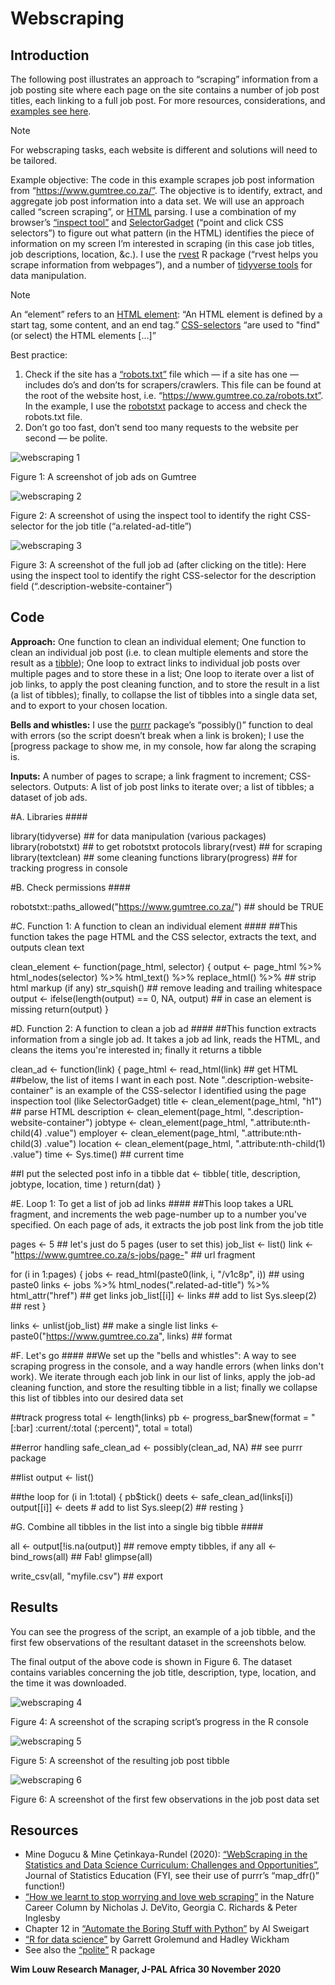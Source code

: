 # Webscraping

## Introduction
The following post illustrates an approach to “scraping” information from a job posting site where each page on the site contains a number of job post titles, each linking to a full job post. For more resources, considerations, and [examples see here](https://wimlouw.com/2020/11/14/webscraping/).

> [!Note] 
> For webscraping tasks, each website is different and solutions will need to be tailored.

Example objective: The code in this example scrapes job post information from “https://www.gumtree.co.za/”. The objective is to identify, extract, and aggregate job post information into a data set. We will use an approach called “screen scraping”, or [HTML](https://www.w3schools.com/html/html_intro.asp) parsing. I use a combination of my browser’s [“inspect tool”](https://developers.google.com/web/tools/chrome-devtools/open) and [SelectorGadget](http://selectorgadget.com/) (“point and click CSS selectors”) to figure out what pattern (in the HTML) identifies the piece of information on my screen I’m interested in scraping (in this case job titles, job descriptions, location, &c.). I use the [rvest](https://github.com/tidyverse/rvest) R package (“rvest helps you scrape information from webpages”), and a number of [tidyverse tools](https://www.tidyverse.org/) for data manipulation.

> [!Note]
>  An “element” refers to an [HTML element](https://www.w3schools.com/html/html_elements.asp): “An HTML element is defined by a start tag, some content, and an end tag.” [CSS-selectors](https://www.w3schools.com/css/css_selectors.asp) “are used to "find" (or select) the HTML elements […]”

Best practice:
1. Check if the site has a [“robots.txt”](https://en.wikipedia.org/wiki/Robots_exclusion_standard) file which — if a site has one — includes do’s and don’ts for scrapers/crawlers. This file can be found at the root of the website host, i.e. “https://www.gumtree.co.za/robots.txt”. In the example, I use the [robotstxt](https://cran.r-project.org/web/packages/robotstxt/vignettes/using_robotstxt.html) package to access and check the robots.txt file.
2. Don’t go too fast, don’t send too many requests to the website per second — be polite.

![webscraping 1](https://github.com/csae-coders-corner/Webscraping/assets/148211163/4c2b6a09-73d5-4d28-a8ee-1c0cc074c82a)

Figure 1: A screenshot of job ads on Gumtree

![webscraping 2](https://github.com/csae-coders-corner/Webscraping/assets/148211163/3b4755bf-eaf4-45a7-8751-ef943c658dde)

Figure 2: A  screenshot of using the inspect tool to identify the right CSS-selector for the job title (“a.related-ad-title”)

![webscraping 3](https://github.com/csae-coders-corner/Webscraping/assets/148211163/544bad7e-5502-4c24-afa5-2b6472caa6cb)

Figure 3: A screenshot of the full job ad (after clicking on the title): Here using the inspect tool to identify the right CSS-selector for the description field (“.description-website-container”)

## Code
**Approach:** One function to clean an individual element; One function to clean an individual job post (i.e. to clean multiple elements and store the result as a [tibble](https://r4ds.had.co.nz/tibbles.html)); One loop to extract links to individual job posts over multiple pages and to store these in a list; One loop to iterate over a list of job links, to apply the post cleaning function, and to store the result in a list (a list of tibbles); finally, to collapse the list of tibbles into a single data set, and to export to your chosen location.

**Bells and whistles:**  I use the [purrr](https://purrr.tidyverse.org/) package’s “possibly()” function to deal with errors (so the script doesn’t break when a link is broken); I use the [progress package to show me, in my console, how far along the scraping is.

**Inputs:** A number of pages to scrape; a link fragment to increment; CSS-selectors. Outputs: A list of job post links to iterate over; a list of tibbles; a dataset of job ads.


#A. Libraries ####

library(tidyverse) ## for data manipulation (various packages)
library(robotstxt) ## to get robotstxt protocols
library(rvest) ## for scraping
library(textclean) ## some cleaning functions
library(progress) ## for tracking progress in console


#B. Check permissions ####

robotstxt::paths_allowed("https://www.gumtree.co.za/") ## should be TRUE


#C. Function 1: A function to clean an individual element ####
##This function takes the page HTML and the CSS selector, extracts the text, and outputs clean text

clean_element <- function(page_html, selector) {
  output <- page_html %>%
    html_nodes(selector) %>%
    html_text() %>%
    replace_html() %>% ## strip html markup (if any)
    str_squish() ## remove leading and trailing whitespace
  output <- ifelse(length(output) == 0, NA, output) ## in case an element is missing
  return(output)
}


#D. Function 2: A function to clean a job ad ####
##This function extracts information from a single job ad. It takes a job ad link, reads the HTML, and cleans the items you're interested in; finally it returns a tibble

clean_ad <- function(link) {
  page_html <- read_html(link) ## get HTML
  ##below, the list of items I want in each post. Note ".description-website-container" is an example of the CSS-selector I identified using the page inspection tool (like SelectorGadget)
  title <- clean_element(page_html, "h1") ## parse HTML
  description <- clean_element(page_html, ".description-website-container")
  jobtype <- clean_element(page_html, ".attribute:nth-child(4) .value")
  employer <- clean_element(page_html, ".attribute:nth-child(3) .value")
  location <- clean_element(page_html, ".attribute:nth-child(1) .value")
  time <- Sys.time() ## current time

  ##I put the selected post info in a tibble
  dat <-
    tibble(
      title,
      description,
      jobtype,
      location,
      time
    )
  return(dat)
}


#E. Loop 1: To get a list of job ad links ####
##This loop takes a URL fragment, and increments the web page-number up to a number you've specified. On each page of ads, it extracts the job post link from the job title

pages <- 5 ## let's just do 5 pages (user to set this)
job_list <- list()
link <- "https://www.gumtree.co.za/s-jobs/page-" ## url fragment

for (i in 1:pages) {
  jobs <-
    read_html(paste0(link, i, "/v1c8p", i)) ## using paste0
  links <-
    jobs %>%
    html_nodes(".related-ad-title") %>%
    html_attr("href") ## get links
  job_list[[i]] <- links ## add to list
  Sys.sleep(2) ## rest
}

links <- unlist(job_list) ## make a single list
links <- paste0("https://www.gumtree.co.za", links) ## format


#F. Let's go ####
##We set up the "bells and whistles": A way to see scraping progress in the console, and a way handle errors (when links don't work). We iterate through each job link in our list of links, apply the job-ad cleaning function, and store the resulting tibble in a list; finally we collapse this list of tibbles into our desired data set

##track progress
total <- length(links)
pb <- progress_bar$new(format = "[:bar] :current/:total (:percent)", total = total)

##error handling
safe_clean_ad <- possibly(clean_ad, NA) ## see purrr package

##list
output <- list()

##the loop
for (i in 1:total) {
  pb$tick()
  deets <- safe_clean_ad(links[i])
  output[[i]] <- deets # add to list
  Sys.sleep(2) ## resting
}

#G. Combine all tibbles in the list into a single big tibble ####

all <- output[!is.na(output)] ## remove empty tibbles, if any
all <- bind_rows(all) ## Fab!
glimpse(all)

write_csv(all, "myfile.csv") ## export

## Results
You can see the progress of the script, an example of a job tibble, and the first few observations of the resultant dataset in the screenshots below. 

The final output of the above code is shown in Figure 6. The dataset contains variables concerning the job title, description, type, location, and the time it was downloaded. 

![webscraping 4](https://github.com/csae-coders-corner/Webscraping/assets/148211163/ad01cbf2-9d21-4106-bf77-9b447954287a)

Figure 4: A screenshot of the scraping script’s progress in the R console

![webscraping 5](https://github.com/csae-coders-corner/Webscraping/assets/148211163/e16ca0cd-f642-4666-bee7-0acc203c2227)

Figure 5: A screenshot of the resulting job post tibble

![webscraping 6](https://github.com/csae-coders-corner/Webscraping/assets/148211163/a48136e8-226d-44e2-ba3c-c751fb2608ff)

Figure 6: A screenshot of the first few observations in the job post data set

## Resources
- Mine Dogucu & Mine Çetinkaya-Rundel (2020): [“WebScraping in the Statistics and Data Science Curriculum: Challenges and Opportunities”](https://github.com/mdogucu/web-scrape), Journal of Statistics Education (FYI, see their use of purrr’s “map_dfr()” function!)
- [“How we learnt to stop worrying and love web scraping”](https://www.nature.com/articles/d41586-020-02558-0) in the Nature Career Column by Nicholas J. DeVito, Georgia C. Richards & Peter Inglesby
- Chapter 12 in [“Automate the Boring Stuff with Python”](https://automatetheboringstuff.com/2e/chapter12/) by Al Sweigart
- [“R for data science”](https://r4ds.had.co.nz/) by Garrett Grolemund and Hadley Wickham
- See also the [“polite”](https://github.com/dmi3kno/polite) R package


**Wim Louw Research Manager, J-PAL Africa
30 November 2020**


